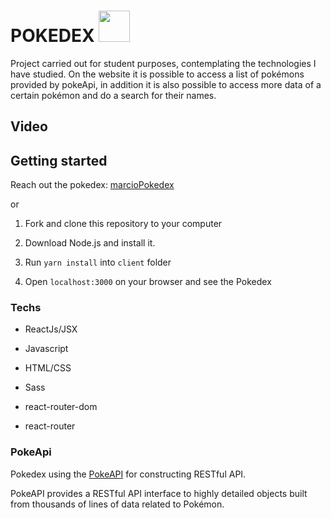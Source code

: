 # POKEDEX <a  href="https://pokeapi.co/api/v2/pokemon/bulbasaur"><img  src='https://veekun.com/dex/media/pokemon/global-link/58.png'  height=50px/></a>
Project carried out for student purposes, contemplating the technologies I have studied. On the website it is possible to access a list of pokémons provided by pokeApi, in addition it is also possible to access more data of a certain pokémon and do a search for their names.


## Video

  

## Getting started

  Reach out the pokedex: [marcioPokedex]([https://marcio-pokedex.herokuapp.com/](https://marcio-pokedex.herokuapp.com/))

or

1. Fork and clone this repository to your computer

2. Download Node.js and install it.

3. Run `yarn install` into `client` folder

4. Open `localhost:3000` on your browser and see the Pokedex

  

### Techs

- ReactJs/JSX

- Javascript

- HTML/CSS

- Sass

- react-router-dom

- react-router


### PokeApi

Pokedex using the [PokeAPI](https://pokeapi.co/) for constructing RESTful API.

PokeAPI provides a RESTful API interface to highly detailed objects built from thousands of lines of data related to Pokémon.
